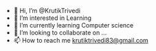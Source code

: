 - 👋 Hi, I’m @KrutikTrivedi
- 👀 I’m interested in Learning
- 🌱 I’m currently learning Computer science
- 💞️ I’m looking to collaborate on ...
- 📫 How to reach me krutiktrivedi83@gmail.com

<!---
KrutikTrivedi/KrutikTrivedi is a ✨ special ✨ repository because its `README.md` (this file) appears on your GitHub profile.
You can click the Preview link to take a look at your changes.
--->
